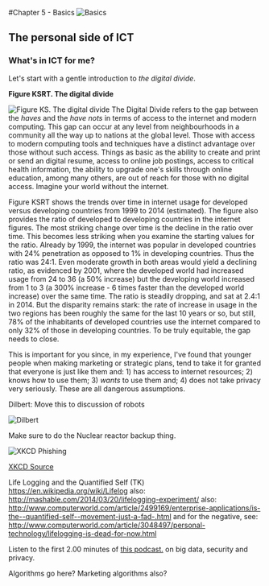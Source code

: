 #Chapter 5 - Basics ![Basics](https://raw.githubusercontent.com/robertriordan/2400/master/Images/icons/32/mag_10.png)

## The personal side of ICT

### What's in ICT for me?

Let's start with a gentle introduction to *the digital divide*. 

**Figure KSRT. The digital divide**

![Figure KS. The digital divide](https://raw.githubusercontent.com/robertriordan/2400/master/Images/internet_usage.png)
The Digital Divide refers to the gap between the *haves* and the *have nots* in terms of access to the internet and modern computing. This gap can occur at any level from neighbourhoods in a community all the way up to nations at the global level. Those with access to modern computing tools and techniques have a distinct advantage over those without such access. Things as basic as the ability to create and print or send an digital resume, access to online job postings, access to critical health information, the ability to upgrade one's skills through online education, among many others, are out of reach for those with no digital access. Imagine your world without the internet.

Figure KSRT shows the trends over time in internet usage for developed versus developing countries from 1999 to 2014 (estimated). The figure also provides the ratio of developed to developing countries in the internet figures. The most striking change over time is the decline in the ratio over time. This becomes less striking when you examine the starting values for the ratio. Already by 1999, the internet was popular in developed countries with 24% penetration as opposed to 1% in developing countries. Thus the ratio was 24:1. Even moderate growth in both areas would yield a declining ratio, as evidenced by 2001, where the developed world had increased usage from 24 to 36 (a 50% increase) but the developing world increased from 1 to 3 (a 300% increase - 6 times faster than the developed world increase) over the same time. The ratio is steadily dropping, and sat at 2.4:1 in 2014. But the disparity remains stark: the rate of increase in usage in the two regions has been roughly the same for the last 10 years or so, but still, 78% of the inhabitants of developed countries use the internet compared to only 32% of those in developing countries. To be truly equitable, the gap needs to close.

This is important for you since, in my experience, I've found that younger people when making marketing or strategic plans, tend to take it for granted that everyone is just like them and: 1) has access to internet resources; 2) knows how to use them; 3) *wants* to use them and; 4) does not take privacy very seriously. These are all dangerous assumptions.



Dilbert: Move this to discussion of robots

![Dilbert](https://raw.githubusercontent.com/robertriordan/2400/master/Images/dilbert_bankers.PNG)

Make sure to do the Nuclear reactor backup thing. 

![XKCD Phishing](https://raw.githubusercontent.com/robertriordan/2400/master/Images/xkcd_phishing.png)

<a class="underlined-link" href="http://imgs.xkcd.com/comics/phishing_license.png" target="_blank">XKCD Source</a>

Life Logging and the Quantified Self (TK)  https://en.wikipedia.org/wiki/Lifelog also: http://mashable.com/2014/03/20/lifelogging-experiment/ also: http://www.computerworld.com/article/2499169/enterprise-applications/is-the--quantified-self--movement-just-a-fad-.html and for the negative, see: http://www.computerworld.com/article/3048497/personal-technology/lifelogging-is-dead-for-now.html

Listen to the first 2.00 minutes of <a class="underlined-link" href="http://www.cbc.ca/radio/ideas/big-data-part-2-1.3658439" target="_blank">this podcast.</a> on big data, security and privacy. 

Algorithms go here? Marketing algorithms also? 